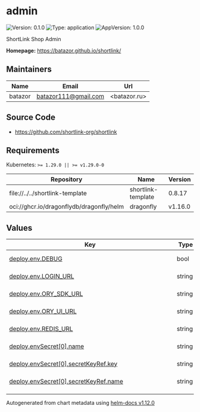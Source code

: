 # admin

![Version: 0.1.0](https://img.shields.io/badge/Version-0.1.0-informational?style=flat-square) ![Type: application](https://img.shields.io/badge/Type-application-informational?style=flat-square) ![AppVersion: 1.0.0](https://img.shields.io/badge/AppVersion-1.0.0-informational?style=flat-square)

ShortLink Shop Admin

**Homepage:** <https://batazor.github.io/shortlink/>

## Maintainers

| Name | Email | Url |
| ---- | ------ | --- |
| batazor | <batazor111@gmail.com> | <batazor.ru> |

## Source Code

* <https://github.com/shortlink-org/shortlink>

## Requirements

Kubernetes: `>= 1.29.0 || >= v1.29.0-0`

| Repository | Name | Version |
|------------|------|---------|
| file://../../shortlink-template | shortlink-template | 0.8.17 |
| oci://ghcr.io/dragonflydb/dragonfly/helm | dragonfly | v1.16.0 |

## Values

<table height="400px" >
	<thead>
		<th>Key</th>
		<th>Type</th>
		<th>Default</th>
		<th>Description</th>
	</thead>
	<tbody>
		<tr>
			<td id="deploy--env--DEBUG"><a href="./values.yaml#L51">deploy.env.DEBUG</a></td>
			<td>
bool
</td>
			<td>
				<div style="max-width: 300px;">
<pre lang="json">
false
</pre>
</div>
			</td>
			<td></td>
		</tr>
		<tr>
			<td id="deploy--env--LOGIN_URL"><a href="./values.yaml#L45">deploy.env.LOGIN_URL</a></td>
			<td>
string
</td>
			<td>
				<div style="max-width: 300px;">
<pre lang="json">
"https://shortlink.best/next/auth/login"
</pre>
</div>
			</td>
			<td></td>
		</tr>
		<tr>
			<td id="deploy--env--ORY_SDK_URL"><a href="./values.yaml#L43">deploy.env.ORY_SDK_URL</a></td>
			<td>
string
</td>
			<td>
				<div style="max-width: 300px;">
<pre lang="json">
"https://shortlink.best/api/auth"
</pre>
</div>
			</td>
			<td></td>
		</tr>
		<tr>
			<td id="deploy--env--ORY_UI_URL"><a href="./values.yaml#L44">deploy.env.ORY_UI_URL</a></td>
			<td>
string
</td>
			<td>
				<div style="max-width: 300px;">
<pre lang="json">
"https://shortlink.best/next/auth"
</pre>
</div>
			</td>
			<td></td>
		</tr>
		<tr>
			<td id="deploy--env--REDIS_URL"><a href="./values.yaml#L48">deploy.env.REDIS_URL</a></td>
			<td>
string
</td>
			<td>
				<div style="max-width: 300px;">
<pre lang="json">
"redis://shortlink-shop-admin-dragonfly:6379/0"
</pre>
</div>
			</td>
			<td></td>
		</tr>
		<tr>
			<td id="deploy--envSecret[0]--name"><a href="./values.yaml#L54">deploy.envSecret[0].name</a></td>
			<td>
string
</td>
			<td>
				<div style="max-width: 300px;">
<pre lang="json">
"POSTGRES_DB"
</pre>
</div>
			</td>
			<td></td>
		</tr>
		<tr>
			<td id="deploy--envSecret[0]--secretKeyRef--key"><a href="./values.yaml#L57">deploy.envSecret[0].secretKeyRef.key</a></td>
			<td>
string
</td>
			<td>
				<div style="max-width: 300px;">
<pre lang="json">
"dbname"
</pre>
</div>
			</td>
			<td></td>
		</tr>
		<tr>
			<td id="deploy--envSecret[0]--secretKeyRef--name"><a href="./values.yaml#L56">deploy.envSecret[0].secretKeyRef.name</a></td>
			<td>
string
</td>
			<td>
				<div style="max-width: 300px;">
<pre lang="json">
"shop-postgres-pguser-shop"
</pre>
</div>
			</td>
			<td></td>
		</tr>
		<tr>
			<td id="deploy--envSecret[1]--name"><a href="./values.yaml#L58">deploy.envSecret[1].name</a></td>
			<td>
string
</td>
			<td>
				<div style="max-width: 300px;">
<pre lang="json">
"POSTGRES_USER"
</pre>
</div>
			</td>
			<td></td>
		</tr>
		<tr>
			<td id="deploy--envSecret[1]--secretKeyRef--key"><a href="./values.yaml#L61">deploy.envSecret[1].secretKeyRef.key</a></td>
			<td>
string
</td>
			<td>
				<div style="max-width: 300px;">
<pre lang="json">
"user"
</pre>
</div>
			</td>
			<td></td>
		</tr>
		<tr>
			<td id="deploy--envSecret[1]--secretKeyRef--name"><a href="./values.yaml#L60">deploy.envSecret[1].secretKeyRef.name</a></td>
			<td>
string
</td>
			<td>
				<div style="max-width: 300px;">
<pre lang="json">
"shop-postgres-pguser-shop"
</pre>
</div>
			</td>
			<td></td>
		</tr>
		<tr>
			<td id="deploy--envSecret[2]--name"><a href="./values.yaml#L62">deploy.envSecret[2].name</a></td>
			<td>
string
</td>
			<td>
				<div style="max-width: 300px;">
<pre lang="json">
"POSTGRES_PASSWORD"
</pre>
</div>
			</td>
			<td></td>
		</tr>
		<tr>
			<td id="deploy--envSecret[2]--secretKeyRef--key"><a href="./values.yaml#L65">deploy.envSecret[2].secretKeyRef.key</a></td>
			<td>
string
</td>
			<td>
				<div style="max-width: 300px;">
<pre lang="json">
"password"
</pre>
</div>
			</td>
			<td></td>
		</tr>
		<tr>
			<td id="deploy--envSecret[2]--secretKeyRef--name"><a href="./values.yaml#L64">deploy.envSecret[2].secretKeyRef.name</a></td>
			<td>
string
</td>
			<td>
				<div style="max-width: 300px;">
<pre lang="json">
"shop-postgres-pguser-shop"
</pre>
</div>
			</td>
			<td></td>
		</tr>
		<tr>
			<td id="deploy--envSecret[3]--name"><a href="./values.yaml#L66">deploy.envSecret[3].name</a></td>
			<td>
string
</td>
			<td>
				<div style="max-width: 300px;">
<pre lang="json">
"POSTGRES_HOST"
</pre>
</div>
			</td>
			<td></td>
		</tr>
		<tr>
			<td id="deploy--envSecret[3]--secretKeyRef--key"><a href="./values.yaml#L69">deploy.envSecret[3].secretKeyRef.key</a></td>
			<td>
string
</td>
			<td>
				<div style="max-width: 300px;">
<pre lang="json">
"host"
</pre>
</div>
			</td>
			<td></td>
		</tr>
		<tr>
			<td id="deploy--envSecret[3]--secretKeyRef--name"><a href="./values.yaml#L68">deploy.envSecret[3].secretKeyRef.name</a></td>
			<td>
string
</td>
			<td>
				<div style="max-width: 300px;">
<pre lang="json">
"shop-postgres-pguser-shop"
</pre>
</div>
			</td>
			<td></td>
		</tr>
		<tr>
			<td id="deploy--image--pullPolicy"><a href="./values.yaml#L77">deploy.image.pullPolicy</a></td>
			<td>
string
</td>
			<td>
				<div style="max-width: 300px;">
<pre lang="json">
"IfNotPresent"
</pre>
</div>
			</td>
			<td>Global imagePullPolicy Default: 'Always' if image tag is 'latest', else 'IfNotPresent' Ref: http://kubernetes.io/docs/user-guide/images/#pre-pulling-images</td>
		</tr>
		<tr>
			<td id="deploy--image--repository"><a href="./values.yaml#L72">deploy.image.repository</a></td>
			<td>
string
</td>
			<td>
				<div style="max-width: 300px;">
<pre lang="json">
"registry.gitlab.com/shortlink-org/shortlink/shop_admin"
</pre>
</div>
			</td>
			<td></td>
		</tr>
		<tr>
			<td id="deploy--image--tag"><a href="./values.yaml#L73">deploy.image.tag</a></td>
			<td>
string
</td>
			<td>
				<div style="max-width: 300px;">
<pre lang="json">
"0.17.86"
</pre>
</div>
			</td>
			<td></td>
		</tr>
		<tr>
			<td id="deploy--livenessProbe"><a href="./values.yaml#L88">deploy.livenessProbe</a></td>
			<td>
object
</td>
			<td>
				<div style="max-width: 300px;">
<pre lang="json">
{
  "enabled": true,
  "httpGet": {
    "path": "/healthz/",
    "port": 8000
  }
}
</pre>
</div>
			</td>
			<td>define a liveness probe that checks every 5 seconds, starting after 5 seconds</td>
		</tr>
		<tr>
			<td id="deploy--readinessProbe"><a href="./values.yaml#L95">deploy.readinessProbe</a></td>
			<td>
object
</td>
			<td>
				<div style="max-width: 300px;">
<pre lang="json">
{
  "enabled": true,
  "httpGet": {
    "path": "/healthz/",
    "port": 8000
  },
  "initialDelaySeconds": 30
}
</pre>
</div>
			</td>
			<td>define a readiness probe that checks every 5 seconds, starting after 5 seconds</td>
		</tr>
		<tr>
			<td id="deploy--resources--limits"><a href="./values.yaml#L107">deploy.resources.limits</a></td>
			<td>
object
</td>
			<td>
				<div style="max-width: 300px;">
<pre lang="json">
{
  "cpu": "100m",
  "memory": "128Mi"
}
</pre>
</div>
			</td>
			<td>We usually recommend not to specify default resources and to leave this as a conscious choice for the user. This also increases chances charts run on environments with little resources, such as Minikube. If you do want to specify resources, uncomment the following lines, adjust them as necessary, and remove the curly braces after 'resources:'.</td>
		</tr>
		<tr>
			<td id="deploy--resources--requests--cpu"><a href="./values.yaml#L111">deploy.resources.requests.cpu</a></td>
			<td>
string
</td>
			<td>
				<div style="max-width: 300px;">
<pre lang="json">
"10m"
</pre>
</div>
			</td>
			<td></td>
		</tr>
		<tr>
			<td id="deploy--resources--requests--memory"><a href="./values.yaml#L112">deploy.resources.requests.memory</a></td>
			<td>
string
</td>
			<td>
				<div style="max-width: 300px;">
<pre lang="json">
"32Mi"
</pre>
</div>
			</td>
			<td></td>
		</tr>
		<tr>
			<td id="deploy--securityContext"><a href="./values.yaml#L117">deploy.securityContext</a></td>
			<td>
object
</td>
			<td>
				<div style="max-width: 300px;">
<pre lang="json">
{
  "allowPrivilegeEscalation": false,
  "capabilities": {
    "drop": [
      "ALL"
    ]
  },
  "readOnlyRootFilesystem": "true",
  "runAsGroup": 1000,
  "runAsNonRoot": true,
  "runAsUser": 1000
}
</pre>
</div>
			</td>
			<td>Security Context policies for controller pods See https://kubernetes.io/docs/tasks/administer-cluster/sysctl-cluster/ for notes on enabling and using sysctls</td>
		</tr>
		<tr>
			<td id="deploy--startupProbe"><a href="./values.yaml#L80">deploy.startupProbe</a></td>
			<td>
object
</td>
			<td>
				<div style="max-width: 300px;">
<pre lang="json">
{
  "enabled": true,
  "httpGet": {
    "path": "/healthz/",
    "port": 8000
  },
  "initialDelaySeconds": 30
}
</pre>
</div>
			</td>
			<td>define a liveness probe that checks every 5 seconds, starting after 5 seconds</td>
		</tr>
		<tr>
			<td id="deploy--type"><a href="./values.yaml#L39">deploy.type</a></td>
			<td>
string
</td>
			<td>
				<div style="max-width: 300px;">
<pre lang="json">
"Deployment"
</pre>
</div>
			</td>
			<td></td>
		</tr>
		<tr>
			<td id="ingress--annotations--"cert-manager--io/cluster-issuer""><a href="./values.yaml#L25">ingress.annotations."cert-manager.io/cluster-issuer"</a></td>
			<td>
string
</td>
			<td>
				<div style="max-width: 300px;">
<pre lang="json">
"cert-manager-production"
</pre>
</div>
			</td>
			<td></td>
		</tr>
		<tr>
			<td id="ingress--annotations--"nginx--ingress--kubernetes--io/enable-opentelemetry""><a href="./values.yaml#L27">ingress.annotations."nginx.ingress.kubernetes.io/enable-opentelemetry"</a></td>
			<td>
string
</td>
			<td>
				<div style="max-width: 300px;">
<pre lang="json">
"true"
</pre>
</div>
			</td>
			<td></td>
		</tr>
		<tr>
			<td id="ingress--annotations--"nginx--ingress--kubernetes--io/enable-owasp-core-rules""><a href="./values.yaml#L26">ingress.annotations."nginx.ingress.kubernetes.io/enable-owasp-core-rules"</a></td>
			<td>
string
</td>
			<td>
				<div style="max-width: 300px;">
<pre lang="json">
"true"
</pre>
</div>
			</td>
			<td></td>
		</tr>
		<tr>
			<td id="ingress--enabled"><a href="./values.yaml#L20">ingress.enabled</a></td>
			<td>
bool
</td>
			<td>
				<div style="max-width: 300px;">
<pre lang="json">
true
</pre>
</div>
			</td>
			<td></td>
		</tr>
		<tr>
			<td id="ingress--hostname"><a href="./values.yaml#L29">ingress.hostname</a></td>
			<td>
string
</td>
			<td>
				<div style="max-width: 300px;">
<pre lang="json">
"shop.shortlink.best"
</pre>
</div>
			</td>
			<td></td>
		</tr>
		<tr>
			<td id="ingress--ingressClassName"><a href="./values.yaml#L22">ingress.ingressClassName</a></td>
			<td>
string
</td>
			<td>
				<div style="max-width: 300px;">
<pre lang="json">
"nginx"
</pre>
</div>
			</td>
			<td></td>
		</tr>
		<tr>
			<td id="ingress--paths[0]--path"><a href="./values.yaml#L31">ingress.paths[0].path</a></td>
			<td>
string
</td>
			<td>
				<div style="max-width: 300px;">
<pre lang="json">
"/"
</pre>
</div>
			</td>
			<td></td>
		</tr>
		<tr>
			<td id="ingress--paths[0]--service--name"><a href="./values.yaml#L33">ingress.paths[0].service.name</a></td>
			<td>
string
</td>
			<td>
				<div style="max-width: 300px;">
<pre lang="json">
"shortlink-shop-admin"
</pre>
</div>
			</td>
			<td></td>
		</tr>
		<tr>
			<td id="ingress--paths[0]--service--port"><a href="./values.yaml#L34">ingress.paths[0].service.port</a></td>
			<td>
int
</td>
			<td>
				<div style="max-width: 300px;">
<pre lang="json">
8000
</pre>
</div>
			</td>
			<td></td>
		</tr>
		<tr>
			<td id="initContainers[0]--command[0]"><a href="./values.yaml#L149">initContainers[0].command[0]</a></td>
			<td>
string
</td>
			<td>
				<div style="max-width: 300px;">
<pre lang="json">
"python"
</pre>
</div>
			</td>
			<td></td>
		</tr>
		<tr>
			<td id="initContainers[0]--command[1]"><a href="./values.yaml#L149">initContainers[0].command[1]</a></td>
			<td>
string
</td>
			<td>
				<div style="max-width: 300px;">
<pre lang="json">
"src/migration.py"
</pre>
</div>
			</td>
			<td></td>
		</tr>
		<tr>
			<td id="initContainers[0]--command[2]"><a href="./values.yaml#L149">initContainers[0].command[2]</a></td>
			<td>
string
</td>
			<td>
				<div style="max-width: 300px;">
<pre lang="json">
"migrate"
</pre>
</div>
			</td>
			<td></td>
		</tr>
		<tr>
			<td id="initContainers[0]--envSecret[0]--name"><a href="./values.yaml#L152">initContainers[0].envSecret[0].name</a></td>
			<td>
string
</td>
			<td>
				<div style="max-width: 300px;">
<pre lang="json">
"POSTGRES_DB"
</pre>
</div>
			</td>
			<td></td>
		</tr>
		<tr>
			<td id="initContainers[0]--envSecret[0]--secretKeyRef--key"><a href="./values.yaml#L155">initContainers[0].envSecret[0].secretKeyRef.key</a></td>
			<td>
string
</td>
			<td>
				<div style="max-width: 300px;">
<pre lang="json">
"dbname"
</pre>
</div>
			</td>
			<td></td>
		</tr>
		<tr>
			<td id="initContainers[0]--envSecret[0]--secretKeyRef--name"><a href="./values.yaml#L154">initContainers[0].envSecret[0].secretKeyRef.name</a></td>
			<td>
string
</td>
			<td>
				<div style="max-width: 300px;">
<pre lang="json">
"shop-postgres-pguser-shop"
</pre>
</div>
			</td>
			<td></td>
		</tr>
		<tr>
			<td id="initContainers[0]--envSecret[1]--name"><a href="./values.yaml#L156">initContainers[0].envSecret[1].name</a></td>
			<td>
string
</td>
			<td>
				<div style="max-width: 300px;">
<pre lang="json">
"POSTGRES_USER"
</pre>
</div>
			</td>
			<td></td>
		</tr>
		<tr>
			<td id="initContainers[0]--envSecret[1]--secretKeyRef--key"><a href="./values.yaml#L159">initContainers[0].envSecret[1].secretKeyRef.key</a></td>
			<td>
string
</td>
			<td>
				<div style="max-width: 300px;">
<pre lang="json">
"user"
</pre>
</div>
			</td>
			<td></td>
		</tr>
		<tr>
			<td id="initContainers[0]--envSecret[1]--secretKeyRef--name"><a href="./values.yaml#L158">initContainers[0].envSecret[1].secretKeyRef.name</a></td>
			<td>
string
</td>
			<td>
				<div style="max-width: 300px;">
<pre lang="json">
"shop-postgres-pguser-shop"
</pre>
</div>
			</td>
			<td></td>
		</tr>
		<tr>
			<td id="initContainers[0]--envSecret[2]--name"><a href="./values.yaml#L160">initContainers[0].envSecret[2].name</a></td>
			<td>
string
</td>
			<td>
				<div style="max-width: 300px;">
<pre lang="json">
"POSTGRES_PASSWORD"
</pre>
</div>
			</td>
			<td></td>
		</tr>
		<tr>
			<td id="initContainers[0]--envSecret[2]--secretKeyRef--key"><a href="./values.yaml#L163">initContainers[0].envSecret[2].secretKeyRef.key</a></td>
			<td>
string
</td>
			<td>
				<div style="max-width: 300px;">
<pre lang="json">
"password"
</pre>
</div>
			</td>
			<td></td>
		</tr>
		<tr>
			<td id="initContainers[0]--envSecret[2]--secretKeyRef--name"><a href="./values.yaml#L162">initContainers[0].envSecret[2].secretKeyRef.name</a></td>
			<td>
string
</td>
			<td>
				<div style="max-width: 300px;">
<pre lang="json">
"shop-postgres-pguser-shop"
</pre>
</div>
			</td>
			<td></td>
		</tr>
		<tr>
			<td id="initContainers[0]--envSecret[3]--name"><a href="./values.yaml#L164">initContainers[0].envSecret[3].name</a></td>
			<td>
string
</td>
			<td>
				<div style="max-width: 300px;">
<pre lang="json">
"POSTGRES_HOST"
</pre>
</div>
			</td>
			<td></td>
		</tr>
		<tr>
			<td id="initContainers[0]--envSecret[3]--secretKeyRef--key"><a href="./values.yaml#L167">initContainers[0].envSecret[3].secretKeyRef.key</a></td>
			<td>
string
</td>
			<td>
				<div style="max-width: 300px;">
<pre lang="json">
"host"
</pre>
</div>
			</td>
			<td></td>
		</tr>
		<tr>
			<td id="initContainers[0]--envSecret[3]--secretKeyRef--name"><a href="./values.yaml#L166">initContainers[0].envSecret[3].secretKeyRef.name</a></td>
			<td>
string
</td>
			<td>
				<div style="max-width: 300px;">
<pre lang="json">
"shop-postgres-pguser-shop"
</pre>
</div>
			</td>
			<td></td>
		</tr>
		<tr>
			<td id="initContainers[0]--image--repository"><a href="./values.yaml#L147">initContainers[0].image.repository</a></td>
			<td>
string
</td>
			<td>
				<div style="max-width: 300px;">
<pre lang="json">
"registry.gitlab.com/shortlink-org/shortlink/shop_admin"
</pre>
</div>
			</td>
			<td></td>
		</tr>
		<tr>
			<td id="initContainers[0]--image--tag"><a href="./values.yaml#L148">initContainers[0].image.tag</a></td>
			<td>
string
</td>
			<td>
				<div style="max-width: 300px;">
<pre lang="json">
"0.17.86"
</pre>
</div>
			</td>
			<td></td>
		</tr>
		<tr>
			<td id="initContainers[0]--name"><a href="./values.yaml#L145">initContainers[0].name</a></td>
			<td>
string
</td>
			<td>
				<div style="max-width: 300px;">
<pre lang="json">
"migration"
</pre>
</div>
			</td>
			<td></td>
		</tr>
		<tr>
			<td id="monitoring--enabled"><a href="./values.yaml#L172">monitoring.enabled</a></td>
			<td>
bool
</td>
			<td>
				<div style="max-width: 300px;">
<pre lang="json">
true
</pre>
</div>
			</td>
			<td></td>
		</tr>
		<tr>
			<td id="networkPolicy--enabled"><a href="./values.yaml#L177">networkPolicy.enabled</a></td>
			<td>
bool
</td>
			<td>
				<div style="max-width: 300px;">
<pre lang="json">
false
</pre>
</div>
			</td>
			<td></td>
		</tr>
		<tr>
			<td id="service--ports[0]--name"><a href="./values.yaml#L134">service.ports[0].name</a></td>
			<td>
string
</td>
			<td>
				<div style="max-width: 300px;">
<pre lang="json">
"http"
</pre>
</div>
			</td>
			<td></td>
		</tr>
		<tr>
			<td id="service--ports[0]--port"><a href="./values.yaml#L135">service.ports[0].port</a></td>
			<td>
int
</td>
			<td>
				<div style="max-width: 300px;">
<pre lang="json">
8000
</pre>
</div>
			</td>
			<td></td>
		</tr>
		<tr>
			<td id="service--ports[0]--protocol"><a href="./values.yaml#L136">service.ports[0].protocol</a></td>
			<td>
string
</td>
			<td>
				<div style="max-width: 300px;">
<pre lang="json">
"TCP"
</pre>
</div>
			</td>
			<td></td>
		</tr>
		<tr>
			<td id="service--ports[0]--public"><a href="./values.yaml#L137">service.ports[0].public</a></td>
			<td>
bool
</td>
			<td>
				<div style="max-width: 300px;">
<pre lang="json">
true
</pre>
</div>
			</td>
			<td></td>
		</tr>
		<tr>
			<td id="service--ports[1]--name"><a href="./values.yaml#L138">service.ports[1].name</a></td>
			<td>
string
</td>
			<td>
				<div style="max-width: 300px;">
<pre lang="json">
"metrics"
</pre>
</div>
			</td>
			<td></td>
		</tr>
		<tr>
			<td id="service--ports[1]--port"><a href="./values.yaml#L139">service.ports[1].port</a></td>
			<td>
int
</td>
			<td>
				<div style="max-width: 300px;">
<pre lang="json">
9090
</pre>
</div>
			</td>
			<td></td>
		</tr>
		<tr>
			<td id="service--ports[1]--protocol"><a href="./values.yaml#L140">service.ports[1].protocol</a></td>
			<td>
string
</td>
			<td>
				<div style="max-width: 300px;">
<pre lang="json">
"TCP"
</pre>
</div>
			</td>
			<td></td>
		</tr>
		<tr>
			<td id="service--ports[1]--public"><a href="./values.yaml#L141">service.ports[1].public</a></td>
			<td>
bool
</td>
			<td>
				<div style="max-width: 300px;">
<pre lang="json">
true
</pre>
</div>
			</td>
			<td></td>
		</tr>
		<tr>
			<td id="service--type"><a href="./values.yaml#L132">service.type</a></td>
			<td>
string
</td>
			<td>
				<div style="max-width: 300px;">
<pre lang="json">
"ClusterIP"
</pre>
</div>
			</td>
			<td></td>
		</tr>
	</tbody>
</table>

----------------------------------------------
Autogenerated from chart metadata using [helm-docs v1.12.0](https://github.com/norwoodj/helm-docs/releases/v1.12.0)
